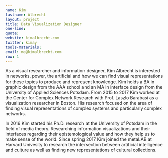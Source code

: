 ```yaml
---
name: Kim
lastname: Albrecht
layout: project
title: Data Visualization Designer
one-line: 
quote: 
website: kimalbrecht.com
twitter: kimay
tools-materials:
email: me@kimalbrecht.com
row: 1
---
```

As a visual researcher and information designer, Kim Albrecht is interested in networks, power, the artificial and how we can find visual representations for these topics to produce and represent knowledge. Kim holds a BA in graphic design from the AAA school and an MA in interface design from the University of Applied Sciences Potsdam. From 2015 to 2017 Kim worked at the Center for Complex Network Research with Prof. Laszlo Barabasi as a visualization researcher in Boston. His research focused on the area of finding visual representations of complex systems and particularly complex networks.

In 2016 Kim started his Ph.D. research at the University of Potsdam in the field of media theory. Researching information visualizations and their interfaces regarding their epistemological value and how they help us to make sense of the world. 
Since spring 2017 Kim joined the metaLAB at Harvard Univesity to research the intersection between artificial intelligence and culture as well as finding new representations of cultural collections.